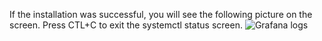 If the installation was successful, you will see the following picture on the screen. Press CTL+C to exit the systemctl status screen.
![Grafana logs](https://miro.medium.com/max/700/1*IVTzT2D9cawk2rQq-HdwpA.png "Log")
